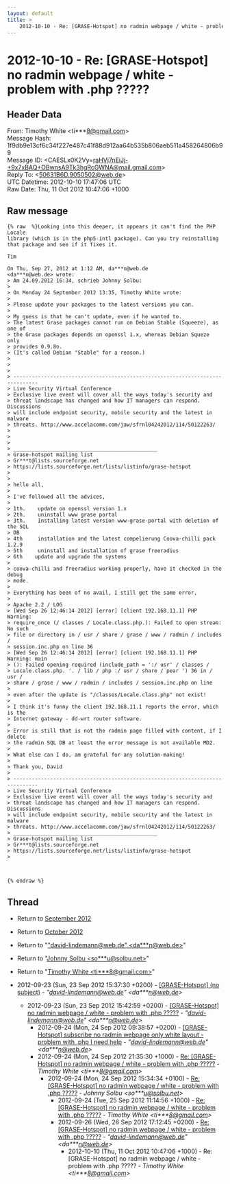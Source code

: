 ```yaml
---
layout: default
title: >
    2012-10-10 - Re: [GRASE-Hotspot] no radmin webpage / white - problem with .php	?????
---
```


# 2012-10-10 - Re: [GRASE-Hotspot] no radmin webpage / white - problem with .php	?????

## Header Data

From: Timothy White \<ti***8@gmail.com\><br>
Message Hash: 1f9db9e13cf6c34f227e487c41f88d912aa64b535b806aeb511a458264806b99<br>
Message ID: \<CAESLx0K2Vy=raHVj7nEiJj-+9x7xBAQ+OBwnsA9Tk3hgRcGWNA@mail.gmail.com\><br>
Reply To: \<50631B6D.9050502@web.de\><br>
UTC Datetime: 2012-10-10 17:47:06 UTC<br>
Raw Date: Thu, 11 Oct 2012 10:47:06 +1000<br>

## Raw message

```
{% raw  %}Looking into this deeper, it appears it can't find the PHP Locale
library (which is in the php5-intl package). Can you try reinstalling
that package and see if it fixes it.

Tim

On Thu, Sep 27, 2012 at 1:12 AM, da***n@web.de
<da***n@web.de> wrote:
> Am 24.09.2012 16:34, schrieb Johnny Solbu:
>
> On Monday 24 September 2012 13:35, Timothy White wrote:
>
> Please update your packages to the latest versions you can.
>
> My guess is that he can't update, even if he wanted to.
> The latest Grase packages cannot run on Debian Stable (Squeeze), as one of
> the Grase packages depends on openssl 1.x, whereas Debian Squeze only
> provides 0.9.8o.
> (It's called Debian "Stable" for a reason.)
>
>
>
> ------------------------------------------------------------------------------
> Live Security Virtual Conference
> Exclusive live event will cover all the ways today's security and
> threat landscape has changed and how IT managers can respond. Discussions
> will include endpoint security, mobile security and the latest in malware
> threats. http://www.accelacomm.com/jaw/sfrnl04242012/114/50122263/
>
>
>
> _______________________________________________
> Grase-hotspot mailing list
> Gr***t@lists.sourceforge.net
> https://lists.sourceforge.net/lists/listinfo/grase-hotspot
>
>
> hello all,
>
> I've followed all the advices,
>
> 1th.    update on openssl version 1.x
> 2th.    uninstall www grase portal
> 3th.    Installing latest version www-grase-portal with deletion of the SQL
> DB
> 4th     installation and the latest compelierung Coova-chilli pack 1.2.9
> 5th     uninstall and installation of grase freeradius
> 6th    update and upgrade the systems
>
> coova-chilli and freeradius working properly, have it checked in the debug
> mode.
>
> Everything has been of no avail, I still get the same error,
>
> Apache 2.2 / LOG
> [Wed Sep 26 12:46:14 2012] [error] [client 192.168.11.1] PHP Warning:
> require_once (/ classes / Locale.class.php.): Failed to open stream: No such
> file or directory in / usr / share / grase / www / radmin / includes /
> session.inc.php on line 36
> [Wed Sep 26 12:46:14 2012] [error] [client 192.168.11.1] PHP Warning: main
> (): Failed opening required (include_path = ':/ usr' / classes /
> Locale.class.php. '. / lib / php :/ usr / share / pear ') 36 in / usr /
> share / grase / www / radmin / includes / session.inc.php on line
>
> even after the update is "/classes/Locale.class.php" not exist!
>
> I think it's funny the client 192.168.11.1 reports the error, which is the
> Internet gateway - dd-wrt router software.
>
> Error is still that is not the radmin page filled with content, if I delete
> the radmin SQL DB at least the error message is not available MD2.
>
> What else can I do, am grateful for any solution-making!
>
> Thank you, David
>
> ------------------------------------------------------------------------------
> Live Security Virtual Conference
> Exclusive live event will cover all the ways today's security and
> threat landscape has changed and how IT managers can respond. Discussions
> will include endpoint security, mobile security and the latest in malware
> threats. http://www.accelacomm.com/jaw/sfrnl04242012/114/50122263/
> _______________________________________________
> Grase-hotspot mailing list
> Gr***t@lists.sourceforge.net
> https://lists.sourceforge.net/lists/listinfo/grase-hotspot
>



{% endraw %}
```

## Thread

+ Return to [September 2012](/archive/2012/09)
+ Return to [October 2012](/archive/2012/10)

+ Return to "["david-lindemann@web.de" <da***n<span>@</span>web.de>](/authors/da___n_at_web_de)"
+ Return to "[Johnny Solbu <so***u<span>@</span>solbu.net>](/authors/so___u_at_solbu_net)"
+ Return to "[Timothy White <ti***8<span>@</span>gmail.com>](/authors/ti___8_at_gmail_com)"

+ 2012-09-23 (Sun, 23 Sep 2012 15:37:30 +0200) - [[GRASE-Hotspot] (no subject)](/archive/2012/09/245f375cd27cb46edb076d82d64e378f21a70ef125e1f6010175b0b7cec865a1) - _"david-lindemann@web.de" \<da***n@web.de\>_
  + 2012-09-23 (Sun, 23 Sep 2012 15:42:59 +0200) - [[GRASE-Hotspot] no radmin webpage / white - problem with .php ?????](/archive/2012/09/0986b0e679eb9165e6a42b3f94c4cf72fca19b2b7f9585a0203f658ab35e99d7) - _"david-lindemann@web.de" \<da***n@web.de\>_
    + 2012-09-24 (Mon, 24 Sep 2012 09:38:57 +0200) - [[GRASE-Hotspot] subscribe no radmin webpage only white layout - problem with .php I need help](/archive/2012/09/7c56b72a22a81806cdd11ba1fef81c2cb366e1e9718d1fbc09c369bf979e504f) - _"david-lindemann@web.de" \<da***n@web.de\>_
    + 2012-09-24 (Mon, 24 Sep 2012 21:35:30 +1000) - [Re: [GRASE-Hotspot] no radmin webpage / white - problem with .php	?????](/archive/2012/09/66336d9121f8e4256222d9e2d19d05a6f16d5ae25d26dc3d6c98c64125964541) - _Timothy White \<ti***8@gmail.com\>_
      + 2012-09-24 (Mon, 24 Sep 2012 15:34:34 +0100) - [Re: [GRASE-Hotspot] no radmin webpage / white - problem with .php	?????](/archive/2012/09/eb7990a6859f31a9f5e65c1746dfdb6e584fdac184a548e1414f1458823dc437) - _Johnny Solbu \<so***u@solbu.net\>_
        + 2012-09-24 (Tue, 25 Sep 2012 11:14:56 +1000) - [Re: [GRASE-Hotspot] no radmin webpage / white - problem with .php	?????](/archive/2012/09/aba8572d531df67f946bdcc1d23d4f2d1c56b475418cbe0b0b83857b3a9bd31a) - _Timothy White \<ti***8@gmail.com\>_
        + 2012-09-26 (Wed, 26 Sep 2012 17:12:45 +0200) - [Re: [GRASE-Hotspot] no radmin webpage / white - problem with .php ?????](/archive/2012/09/0351a9223817a26abc946becd928b9c87174d15f898eb25d6ff3533c99750f81) - _"david-lindemann@web.de" \<da***n@web.de\>_
          + 2012-10-10 (Thu, 11 Oct 2012 10:47:06 +1000) - Re: [GRASE-Hotspot] no radmin webpage / white - problem with .php	????? - _Timothy White \<ti***8@gmail.com\>_

